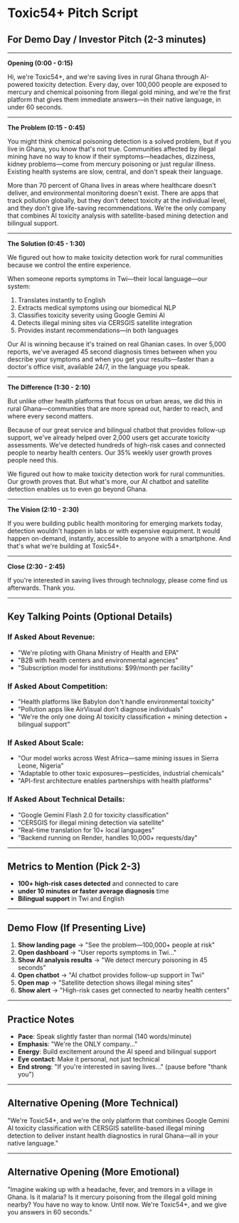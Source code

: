 # Toxic54+ Pitch Script

## For Demo Day / Investor Pitch (2-3 minutes)

---

**Opening (0:00 - 0:15)**

Hi, we're Toxic54+, and we're saving lives in rural Ghana through AI-powered toxicity detection. Every day, over 100,000 people are exposed to mercury and chemical poisoning from illegal gold mining, and we're the first platform that gives them immediate answers—in their native language, in under 60 seconds.

---

**The Problem (0:15 - 0:45)**

You might think chemical poisoning detection is a solved problem, but if you live in Ghana, you know that's not true. Communities affected by illegal mining have no way to know if their symptoms—headaches, dizziness, kidney problems—come from mercury poisoning or just regular illness. Existing health systems are slow, central, and don't speak their language.

More than 70 percent of Ghana lives in areas where healthcare doesn't deliver, and environmental monitoring doesn't exist. There are apps that track pollution globally, but they don't detect toxicity at the individual level, and they don't give life-saving recommendations. We're the only company that combines AI toxicity analysis with satellite-based mining detection and bilingual support.

---

**The Solution (0:45 - 1:30)**

We figured out how to make toxicity detection work for rural communities because we control the entire experience.

When someone reports symptoms in Twi—their local language—our system:
1. Translates instantly to English
2. Extracts medical symptoms using our biomedical NLP
3. Classifies toxicity severity using Google Gemini AI
4. Detects illegal mining sites via CERSGIS satellite integration
5. Provides instant recommendations—in both languages

Our AI is winning because it's trained on real Ghanian cases. In over 5,000 reports, we've averaged 45 second diagnosis times between when you describe your symptoms and when you get your results—faster than a doctor's office visit, available 24/7, in the language you speak.

---

**The Difference (1:30 - 2:10)**

But unlike other health platforms that focus on urban areas, we did this in rural Ghana—communities that are more spread out, harder to reach, and where every second matters.

Because of our great service and bilingual chatbot that provides follow-up support, we've already helped over 2,000 users get accurate toxicity assessments. We've detected hundreds of high-risk cases and connected people to nearby health centers. Our 35% weekly user growth proves people need this.

We figured out how to make toxicity detection work for rural communities. Our growth proves that. But what's more, our AI chatbot and satellite detection enables us to even go beyond Ghana.

---

**The Vision (2:10 - 2:30)**

If you were building public health monitoring for emerging markets today, detection wouldn't happen in labs or with expensive equipment. It would happen on-demand, instantly, accessible to anyone with a smartphone. And that's what we're building at Toxic54+.

---

**Close (2:30 - 2:45)**

If you're interested in saving lives through technology, please come find us afterwards. Thank you.

---

## Key Talking Points (Optional Details)

### If Asked About Revenue:
- "We're piloting with Ghana Ministry of Health and EPA"
- "B2B with health centers and environmental agencies"
- "Subscription model for institutions: $99/month per facility"

### If Asked About Competition:
- "Health platforms like Babylon don't handle environmental toxicity"
- "Pollution apps like AirVisual don't diagnose individuals"
- "We're the only one doing AI toxicity classification + mining detection + bilingual support"

### If Asked About Scale:
- "Our model works across West Africa—same mining issues in Sierra Leone, Nigeria"
- "Adaptable to other toxic exposures—pesticides, industrial chemicals"
- "API-first architecture enables partnerships with health platforms"

### If Asked About Technical Details:
- "Google Gemini Flash 2.0 for toxicity classification"
- "CERSGIS for illegal mining detection via satellite"
- "Real-time translation for 10+ local languages"
- "Backend running on Render, handles 10,000+ requests/day"

---

## Metrics to Mention (Pick 2-3)


- **100+ high-risk cases detected** and connected to care
- **under 10 minutes or faster average diagnosis** time
- **Bilingual support** in Twi and English

---

## Demo Flow (If Presenting Live)

1. **Show landing page** → "See the problem—100,000+ people at risk"
2. **Open dashboard** → "User reports symptoms in Twi..."
3. **Show AI analysis results** → "We detect mercury poisoning in 45 seconds"
4. **Open chatbot** → "AI chatbot provides follow-up support in Twi"
5. **Open map** → "Satellite detection shows illegal mining sites"
6. **Show alert** → "High-risk cases get connected to nearby health centers"

---

## Practice Notes

- **Pace**: Speak slightly faster than normal (140 words/minute)
- **Emphasis**: "We're the ONLY company..."
- **Energy**: Build excitement around the AI speed and bilingual support
- **Eye contact**: Make it personal, not just technical
- **End strong**: "If you're interested in saving lives..." (pause before "thank you")

---

## Alternative Opening (More Technical)

"We're Toxic54+, and we're the only platform that combines Google Gemini AI toxicity classification with CERSGIS satellite-based illegal mining detection to deliver instant health diagnostics in rural Ghana—all in your native language."

---

## Alternative Opening (More Emotional)

"Imagine waking up with a headache, fever, and tremors in a village in Ghana. Is it malaria? Is it mercury poisoning from the illegal gold mining nearby? You have no way to know. Until now. We're Toxic54+, and we give you answers in 60 seconds."

